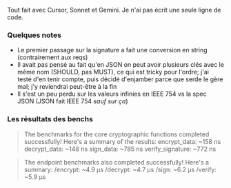 Tout fait avec Cursor, Sonnet et Gemini. Je n'ai pas écrit une seule ligne de code.

### Quelques notes
- Le premier passage sur la signature a fait une conversion en string (contrairement aux reqs)
- Il avait pas pensé au fait qu'en JSON on peut avoir plusieurs clés avec le même nom (SHOULD, pas MUST), ce qui est tricky pour l'ordre; j'ai testé d'en tenir compte, puis décidé d'enjamber parce que serde le gère mal; j'y reviendrai peut-être à la fin
- Il s'est un peu perdu sur les valeurs infinies en IEEE 754 vs la spec JSON (JSON fait IEEE 754 *sauf sur ça*)

### Les résultats des benchs

> The benchmarks for the core cryptographic functions completed successfully!
> Here's a summary of the results:
> encrypt_data: ~158 ns
> decrypt_data: ~148 ns
> sign_data: ~785 ns
> verify_signature: ~772 ns

> The endpoint benchmarks also completed successfully!
> Here's a summary:
> /encrypt: ~4.9 µs
> /decrypt: ~4.7 µs
> /sign: ~6.2 µs
> /verify: ~5.9 µs